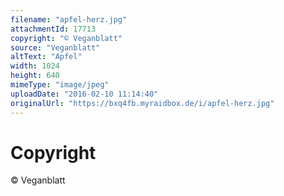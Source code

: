 ```yaml
---
filename: "apfel-herz.jpg"
attachmentId: 17713
copyright: "© Veganblatt"
source: "Veganblatt"
altText: "Apfel"
width: 1024
height: 640
mimeType: "image/jpeg"
uploadDate: "2016-02-10 11:14:40"
originalUrl: "https://bxq4fb.myraidbox.de/i/apfel-herz.jpg"
---
```


# Copyright

© Veganblatt
